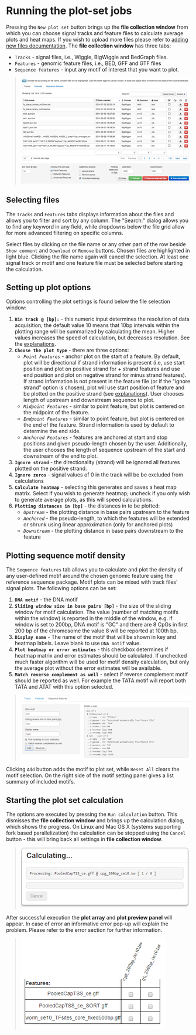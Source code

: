 Running the plot-set jobs
=========================

Pressing the `New plot set` button brings up the **file collection window** from which you can choose signal tracks and feature files to calculate average plots and heat maps. If you wish to upload more files please refer to [adding new files documentation](Adding%20and%20managing%20files). The **file collection window** has three tabs:

* `Tracks` - signal files, i.e., Wiggle, BigWiggle and BedGraph files.
* `Features` - genomic feature files, i.e., BED, GFF and GTF files
* `Sequence features` - input any motif of interest that you want to plot.

> ![The file collection modal](img/06/06_01.png)

Selecting files
---------------

The `Tracks` and `Features` tabs displays information about the files and allows you to filter and sort by any column. The "Search:" dialog allows you to find any keyword in any field, while dropdowns below the file grid allow for more advanced filtering on specific columns. 

Select files by clicking on the file name or any other part of the row beside `Show comment` and `Download` or `Remove` buttons. Chosen files are highlighted in light blue. Clicking the file name again will cancel the selection. At least one signal track or motif and one feature file must be selected before starting the calculation.

Setting up plot options
-----------------------

Options controlling the plot settings is found below the file selection window:

1. **`Bin track @ [bp]:`** - this numeric input determines the resolution of data acquisition; the default value 10 means that 10bp intervals within the plotting range will be summarized by calculating the mean. Higher values increases the speed of calculation, but decreases resolution. See the [explanations](Terms).
2. **`Choose the plot type`** - there are three options:
    * *`Point Features`* - anchor plot on the start of a feature. By default, plot will be directional if strand information is present (i.e, use start position and plot on positive strand for \+ strand features and use end position and plot on negative strand for minus strand features).  If strand information is not present in the feature file (or if the "ignore strand" option is chosen), plot will use start position of feature and be plotted on the positive strand (see [explanations](Terms)).  User chooses length of upstream and downstream sequence to plot.
    * *`Midpoint Features`* - similar to point feature, but plot is centered on the midpoint of the feature.
    * *`Endpoint Features`* - similar to point feature, but plot is centered on the end of the feature. Strand information is used by default to determine the end side.
    * *`Anchored Features`* - features are anchored at start and stop positions and given pseudo-length chosen by the user. Additionally, the user chooses the length of sequence upstream of the start and downstream of the end to plot.
3. **`Ignore strand`** - the directionality (strand) will be ignored all features plotted on the positive strand.
4. **`Ignore zeros`** - signal values of 0 in the track will be be excluded from calculations
5. **`Calculate heatmap`** - selecting this generates and saves a heat map matrix.  Select if you wish to generate heatmap; uncheck if you only wish to generate average plots, as this will speed calculations.
6. **`Plotting distances in [bp]`** - the distances in to be plotted:
    * *`Upstream`* - the plotting distance in base pairs upstream to the feature 
    * *`Anchored`* - the pseudo-length, to which the features will be extended or shrunk using linear approximation (only for anchored plots)
    * *`Downstream`* - the plotting distance in base pairs downstream to the feature

Plotting sequence motif density
-------------------------------

The `Sequence features` tab allows you to calculate and plot the density of any user-defined motif around the chosen genomic feature using the reference sequence package. Motif plots can be mixed with track files' signal plots. The following options can be set:

1. **`DNA motif`** - the DNA motif 
1. **`Sliding window size in base pairs [bp]`** - the size of the sliding window for motif calculation. The value (number of matching motifs within the window) is reported in the middle of the window, e.g. if window is set to 200bp, DNA motif is "GC" and there are 8 CpGs in first 200 bp of the chromosome the value 8 will be reported at 100th bp.
1. **`Display name`** - The name of the motif that will be shown in key and heatmap labels. Leave blank to use `DNA motif` value. 
1. **`Plot heatmap or error estimates`** - this checkbox determines if heatmap matrix and error estimates should be calculated. If unchecked much faster algorithm will be used for motif density calculation, but only the average plot without the error estimates will be available.
1. **`Match reverse complement as well`** - select if reverse complement motif should be reported as well. For example the TATA motif will report both TATA and ATAT with this option selected.

> ![Sequence motifs selection tab](img/06/06_02.png)

Clicking `Add` button adds the motif to plot set, while `Reset All` clears the motif selection. On the right side of the motif setting panel gives a list summary of included motifs.

Starting the plot set calculation
---------------------------------
The options are executed by pressing the `Run calculation` button. This dismisses the **file collection window** and brings up the calculation dialog, which shows the progress. On Linux and Mac OS X (systems supporting fork based parallelization) the calculation can be stopped using the `Cancel` button - this will bring back all settings in **file collection window**.

> ![The calculation progress dialog](img/06/06_03.png)

After successful execution the **plot array** and **plot preview panel** will appear. In case of error an informative error pop-up will explain the problem. Please refer to the error section for further information.

> ![The plot array](img/06/06_04.png)

